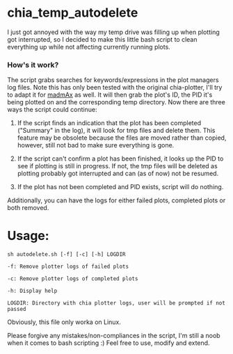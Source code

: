 # chia_temp_autodelete

I just got annoyed with the way my temp drive was filling up when plotting got interrupted, so I decided to make this little bash script to clean everything up while not affecting currently running plots.

### How's it work?

The script grabs searches for keywords/expressions in the plot managers log files. Note this has only been tested with the original chia-plotter, I'll try to adapt it for [madmAx](https://github.com/madMAx43v3r/chia-plotter) as well. 
It will then grab the plot's ID, the PID it's being plotted on and the corresponding temp directory.
Now there are three ways the script could continue:

1) If the script finds an indication that the plot has been completed ("Summary" in the log), it will look for tmp files and delete them. This feature may be obsolete because the files are moved rather than copied, however, still not bad to make sure everything is gone.

2) If the script can't confirm a plot has been finished, it looks up the PID to see if plotting is still in progress. If not, the tmp files will be deleted as plotting probably got interrupted and can (as of now) not be resumed.

3) If the plot has not been completed and PID exists, script will do nothing.

Additionally, you can have the logs for either failed plots, completed plots or both removed.


# Usage:

`sh autodelete.sh [-f] [-c] [-h] LOGDIR`

`-f: Remove plotter logs of failed plots`

`-c: Remove plotter logs of completed plots`

`-h: Display help`

`LOGDIR: Directory with chia plotter logs, user will be prompted if not passed` 




Obviously, this file only worka on Linux. 

Please forgive any mistakes/non-compliances in the script, I'm still a noob when it comes to bash scripting :) 
Feel free to use, modify and extend.

